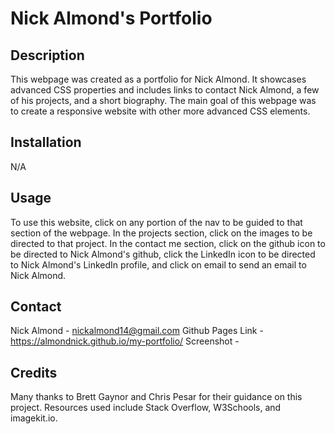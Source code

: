 # Nick Almond's Portfolio

## Description

This webpage was created as a portfolio for Nick Almond.  It showcases advanced CSS properties and includes links to contact Nick Almond, a few of his projects, and a short biography.  The main goal of this webpage was to create a responsive website with other more advanced CSS elements.

## Installation

N/A

## Usage

To use this website, click on any portion of the nav to be guided to that section of the webpage.  In the projects section, click on the images to be directed to that project.  In the contact me section, click on the github icon to be directed to Nick Almond's github, click the LinkedIn icon to be directed to Nick Almond's LinkedIn profile, and click on email to send an email to Nick Almond.

## Contact 

Nick Almond - nickalmond14@gmail.com
Github Pages Link - https://almondnick.github.io/my-portfolio/
Screenshot -


## Credits
Many thanks to Brett Gaynor and Chris Pesar for their guidance on this project.  Resources used include Stack Overflow, W3Schools, and imagekit.io.